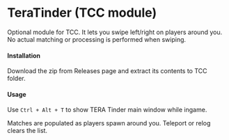 # TeraTinder (TCC module)

Optional module for TCC. It lets you swipe left/right on players around you. No actual matching or processing is performed when swiping.

#### Installation

Download the zip from Releases page and extract its contents to TCC folder.

#### Usage

Use `Ctrl + Alt + T` to show TERA Tinder main window while ingame.

Matches are populated as players spawn around you. Teleport or relog clears the list.

